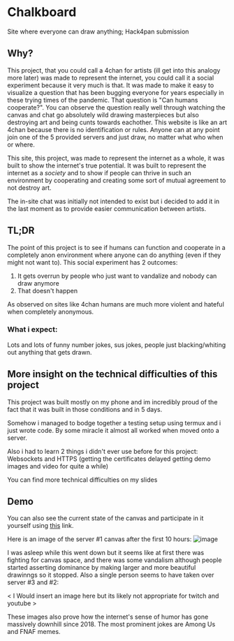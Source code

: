 # Chalkboard
Site where everyone can draw anything; Hack4pan submission

## Why?
This project, that you could call a 4chan for artists (ill get into this analogy more later)
was made to represent the internet, you could call it a social experiment because it very much is that.
It was made to make it easy to visualize a question that has been bugging everyone for years
especially in these trying times of the pandemic. That question is "Can humans cooperate?". 
You can observe the question really well through watching the canvas and chat go absolutely wild drawing masterpieces
but also destroying art and being cunts towards eachother. This website is like 
an art 4chan because there is no identification or rules. Anyone can at any point
join one of the 5 provided servers and just draw, no matter what who when or where.

This site, this project, was made to represent the internet as a whole, it was built to show 
the internet's true potential. It was built to represent the internet as a *society* and
to show if people can thrive in such an environment by cooperating and creating some sort of
mutual agreement to not destroy art.

The in-site chat was initially not intended to exist but i decided to add it
in the last moment as to provide easier communication between artists.
## TL;DR

The point of this project is to see if humans can function and cooperate in a completely anon environment where anyone can do anything (even if they might not want to).
This social experiment has 2 outcomes:
1. It gets overrun by people who just want to vandalize and nobody can draw anymore
2. That doesn't happen

As observed on sites like 4chan humans are much more violent and hateful when completely anonymous.

### What i expect:

Lots and lots of funny number jokes, sus jokes, people just blacking/whiting out anything that gets drawn. 

## More insight on the technical difficulties of this project
This project was built mostly on my phone and im incredibly proud of
the fact that it was built in those conditions and in 5 days.

Somehow i managed to bodge together a testing setup using termux and i just wrote code. 
By some miracle it almost all worked when moved onto a server.

Also i had to learn 2 things i didn't ever use before for this project:
Websockets and HTTPS (getting the certificates delayed getting demo images and video for quite a while)

You can find more technical difficulties on my slides

## Demo

You can also see the current state of the canvas and participate in it yourself using [this](https://graphite2213.github.io/chalkboard.html)
link.

Here is an image of the server #1 canvas after the first 10 hours:
![image](https://user-images.githubusercontent.com/88732099/150672822-254cb5e5-1eef-431f-885f-b61894eaa5a7.png)

I was asleep while this went down but it seems like at first there was fighting for canvas space, and there was some vandalism although people started asserting dominance by making larger and more beautiful drawinngs so it stopped. Also a single person seems to have taken over server #3 and #2:

< I Would insert an image here but its likely not appropriate for twitch and youtube >

These images also prove how the internet's sense of humor has gone massively downhill since 2018. The most prominent jokes are Among Us and FNAF memes.
